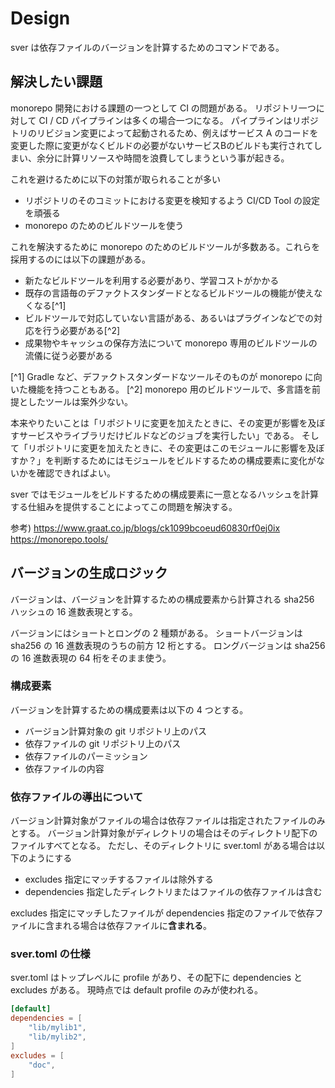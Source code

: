 # Design

sver は依存ファイルのバージョンを計算するためのコマンドである。

## 解決したい課題

monorepo 開発における課題の一つとして CI の問題がある。
リポジトリ一つに対して CI / CD パイプラインは多くの場合一つになる。
パイプラインはリポジトリのリビジョン変更によって起動されるため、例えばサービス A のコードを変更した際に変更がなくビルドの必要がないサービスBのビルドも実行されてしまい、余分に計算リソースや時間を浪費してしまうという事が起きる。

これを避けるために以下の対策が取られることが多い

- リポジトリのそのコミットにおける変更を検知するよう CI/CD Tool の設定を頑張る
- monorepo のためのビルドツールを使う

これを解決するために monorepo のためのビルドツールが多数ある。これらを採用するのには以下の課題がある。

- 新たなビルドツールを利用する必要があり、学習コストがかかる
- 既存の言語毎のデファクトスタンダードとなるビルドツールの機能が使えなくなる[^1]
- ビルドツールで対応していない言語がある、あるいはプラグインなどでの対応を行う必要がある[^2]
- 成果物やキャッシュの保存方法について monorepo 専用のビルドツールの流儀に従う必要がある

[^1] Gradle など、デファクトスタンダードなツールそのものが monorepo に向いた機能を持つこともある。
[^2] monorepo 用のビルドツールで、多言語を前提としたツールは案外少ない。

本来やりたいことは「リポジトリに変更を加えたときに、その変更が影響を及ぼすサービスやライブラリだけビルドなどのジョブを実行したい」である。
そして「リポジトリに変更を加えたときに、その変更はこのモジュールに影響を及ぼすか？」を判断するためにはモジュールをビルドするための構成要素に変化がないかを確認できればよい。

sver ではモジュールをビルドするための構成要素に一意となるハッシュを計算する仕組みを提供することによってこの問題を解決する。

参考)
https://www.graat.co.jp/blogs/ck1099bcoeud60830rf0ej0ix
https://monorepo.tools/

## バージョンの生成ロジック

バージョンは、バージョンを計算するための構成要素から計算される sha256 ハッシュの 16 進数表現とする。

バージョンにはショートとロングの 2 種類がある。
ショートバージョンは sha256 の 16 進数表現のうちの前方 12 桁とする。
ロングバージョンは sha256 の 16 進数表現の 64 桁をそのまま使う。

### 構成要素

バージョンを計算するための構成要素は以下の 4 つとする。

- バージョン計算対象の git リポジトリ上のパス
- 依存ファイルの git リポジトリ上のパス
- 依存ファイルのパーミッション
- 依存ファイルの内容

### 依存ファイルの導出について

バージョン計算対象がファイルの場合は依存ファイルは指定されたファイルのみとする。
バージョン計算対象がディレクトリの場合はそのディレクトリ配下のファイルすべてとなる。
ただし、そのディレクトリに sver.toml がある場合は以下のようにする
- excludes 指定にマッチするファイルは除外する
- dependencies 指定したディレクトリまたはファイルの依存ファイルは含む

excludes 指定にマッチしたファイルが dependencies 指定のファイルで依存ファイルに含まれる場合は依存ファイルに**含まれる**。

### sver.toml の仕様

sver.toml はトップレベルに profile があり、その配下に dependencies と excludes がある。
現時点では default profile のみが使われる。

```toml
[default]
dependencies = [
    "lib/mylib1",
    "lib/mylib2",
]
excludes = [
    "doc",
]
```
